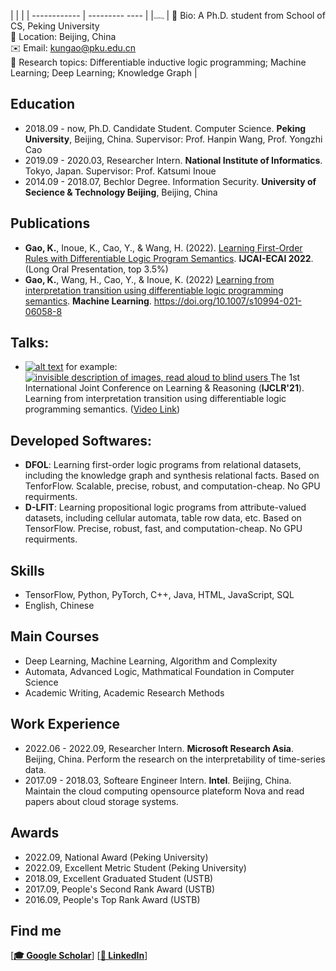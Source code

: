 <!-- <img src="https://s2.loli.net/2021/12/05/5QvnAriPUWblG9S.jpg" alt="kun.jpg" style="zoom:50%;" class="center"/> -->

<style>
td, th {
   border: none!important;
} 
</style>
|        |         |
| ------------ | --------- ---- | 
|<img src="profile.jpg" alt="profile.jpg" style="zoom:20%;" class="center"/> | 📢 Bio: A Ph.D. student from School of CS, Peking University <br /> 📍 Location: Beijing, China <br />  ✉️ Email: [kungao@pku.edu.cn](mailto:kungao@pku.edu.cn) <br />🔬 Research topics: Differentiable inductive logic programming; Machine Learning; Deep Learning; Knowledge Graph  | 


<!-- ## Kun Gao

Hi, I am a Ph.D. student from School of Computer Science, Peking University. My research interests focus on differentiable inductive logic programming, machine learning, and deep learning. -->


## Education

- 2018.09 - now, Ph.D. Candidate Student. Computer Science. **Peking University**, Beijing, China. Supervisor: Prof. Hanpin Wang, Prof. Yongzhi Cao
- 2019.09 - 2020.03, Researcher Intern. **National Institute of Informatics**. Tokyo, Japan. Supervisor: Prof. Katsumi Inoue
- 2014.09 - 2018.07, Bechlor Degree. Information Security. **University of Secience & Technology Beijing**, Beijing, China

## Publications 

- **Gao, K.**, Inoue, K., Cao, Y., & Wang, H. (2022). [Learning First-Order Rules with Differentiable Logic Program Semantics](https://www.ijcai.org/proceedings/2022/417). **IJCAI-ECAI 2022**. (Long Oral Presentation, top 3.5%)
- **Gao, K.**, Wang, H., Cao, Y., & Inoue, K. (2022) [Learning from interpretation transition using differentiable logic programming semantics](https://link.springer.com/article/10.1007/s10994-021-06058-8). **Machine Learning**. https://doi.org/10.1007/s10994-021-06058-8

## Talks:
- [![alt text](image "tooltip")](hyperlink)
  for example:
[![invisible description of images, read aloud to blind users
](https://i.stack.imgur.com/X14m7.png
"Let's check Jason S' profile page (inline-style)")
](https://meta.stackoverflow.com/users/44330/jason-s) 
The 1st International Joint Conference on Learning & Reasoning (**IJCLR'21**). Learning from interpretation transition using differentiable logic programming semantics. ([Video Link](https://www.youtube.com/watch?v=M_65WZBkLAQ&t=89s))

## Developed Softwares:
- **DFOL**: Learning first-order logic programs from relational datasets, including the knowledge graph and synthesis relational facts. Based on TenforFlow. Scalable, precise, robust, and computation-cheap. No GPU requirments.
- **D-LFIT**: Learning propositional logic programs from attribute-valued datasets, including cellular automata, table row data, etc. Based on TensorFlow. Precise, robust, fast, and computation-cheap. No GPU requirments.

## Skills

- TensorFlow, Python, PyTorch, C++, Java, HTML, JavaScript, SQL
- English, Chinese

## Main Courses
- Deep Learning, Machine Learning, Algorithm and Complexity
- Automata, Advanced Logic, Mathmatical Foundation in Computer Science
- Academic Writing, Academic Research Methods

## Work Experience
- 2022.06 - 2022.09, Researcher Intern. **Microsoft Research Asia**. Beijing, China. Perform the research on the interpretability of time-series data. 
- 2017.09 - 2018.03, Softeare Engineer Intern. **Intel**. Beijing, China. Maintain the cloud computing opensource plateform Nova and read papers about cloud storage systems.

## Awards
- 2022.09, National Award (Peking University)
- 2022.09, Excellent Metric Student (Peking University)
- 2018.09, Excellent Graduated Student (USTB)
- 2017.09, People's Second Rank Award (USTB)
- 2016.09, People's Top Rank Award (USTB)


## Find me

[**[🎓 Google Scholar](https://scholar.google.co.uk/citations?user=9rKaxo0AAAAJ&hl=en&oi=sra)**] [**[🧳 LinkedIn](https://www.linkedin.com/in/kun-gao-298b7084/)**]    
<!-- [**[🐦 Twitter](https://twitter.com/kwin_gao)**]  -->
 <!-- [**[🐈‍⬛ GitHub](https://github.com/kwinHoney)**] -->
<!-- [**[📝 Blog](https://kwinhoney.github.io)**]   -->



